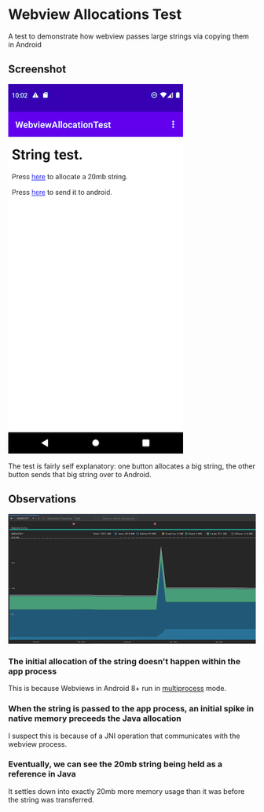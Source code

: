 # Webview Allocations Test
A test to demonstrate how webview passes large strings via copying them in Android

## Screenshot
![application homescreen](https://github.com/caraesten/webviewallocationstest/blob/main/screenshots/app.png?raw=true)

The test is fairly self explanatory: one button allocates a big string, the other button sends that
big string over to Android.

## Observations
![profiling results](https://github.com/caraesten/webviewallocationstest/blob/main/screenshots/profile.png?raw=true)

### The initial allocation of the string doesn't happen within the app process
This is because Webviews in Android 8+ run in [multiprocess](https://developer.android.com/about/versions/nougat/android-7.0#multiprocess) mode.

### When the string is passed to the app process, an initial spike in native memory preceeds the Java allocation
I suspect this is because of a JNI operation that communicates with the webview process.

### Eventually, we can see the 20mb string being held as a reference in Java
It settles down into exactly 20mb more memory usage than it was before the string was transferred.